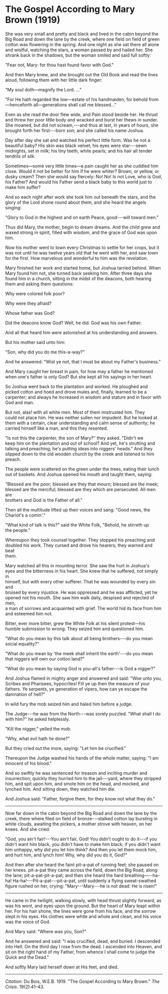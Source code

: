 <!--
title:   The Gospel According to Mary Brown
author:  Du Bois, W.E.B.
journal: The Crisis
year:    1919
volume:  19
issue:   2
pages:   41-43
-->
# The Gospel According to Mary Brown (1919)

She was very small and pretty and black and lived in the cabin beyond the Big Road and down the lane by the creek, where one field on field of green cotton was flowering in the spring. And one night as she sat there all alone and wistful, watching the stars, a woman passed by and hailed her. She shrank back in the shadows, but the woman smiled and said full softly:

"Fear not, Mary: for thou hast found favor with God."

And then Mary knew, and she brought out the Old Book and read the lines aloud, following them with her little dark finger:

"My soul doth—magnify the Lord. ..."

"For He hath regarded the low—estate of his handmaiden, for behold from—henceforth all—generations shall call me blessed..."

Even as she read the door flew wide, and Pain stood beside her. He thrust and threw her poor little body and wracked and burst her thews in sunder. She moaned, but did not scream,---and thus at last, in years of hours, she brought forth her first---born son; and she called his name Joshua.

Day after day she sat and watched his perfect little form. Was he not a beautiful baby? His skin was black velvet; his eyes were star---sewn midnights, set in milk; his tiny teeth, white pearls; and his hair all tender tendrils of silk.

Sometimes—some very little times—a pain caught her as she cuddled him close. Would it not be better for him if he were whiter? Brown, or yellow, or dusky cream? Then she would say fiercely: No! No! Is not Love, who is God, his Father? And would his Father send a black baby to this world just to make him suffer?

And so each night after work she took him out beneath the stars, and the glory of the Lord shone round about them, and she heard the angels singing:

"Glory to God in the highest and on earth Peace, good---will toward men."

Thus did Mary, the mother, begin to dream dreams. And the child grew and waxed strong in spirit, filled with wisdom, and the grace of God was upon him.

Now his mother went to town every Christmas to settle for her crops, but it was not until he was twelve years old that he went with her, and saw town for the first. How marvelous and wonderful to him was the revelation.

Mary finished her work and started home, but Joshua tarried behind.
When Mary found him not, she turned back seeking him. After three days she found him in a church, sitting in the midst of the deacons, both hearing them and asking them questions:

Why were colored folk poor?  

Why were they afraid?  

Whose father was God?  

Did the deacons know God? Well, he did. God was his own Father.  

And all that heard him were astonished at his understanding and answers.  

But his mother said unto him:  

"Son, why did you do me this-a-way?"  

And he answered: "Wist ye not, that I must be about my Father's business."

And Mary caught her breast in pain, for how may a father he mentioned  
when one's father is only God? But she kept all his sayings in her heart.

So Joshua went back to the plantation and worked. He ploughed and  
picked cotton and hoed and drove mules and, finally, learned to be a carpenter; and always he increased in wisdom and stature and in favor with God and man.

But not, alas! with all white men. Most of them mistrusted him. They  
could not place him. He was neither sullen nor impudent. But he looked at  
them with a certain, clear understanding and calm sense of authority; he carried himself like a man, and this they resented.

"Is not this the carpenter, the son of Mary?" they asked. "Didn't we  
keep him on the plantation and out of school? And yet, he's strutting and  
talking and preaching; he's putting ideas into niggers' heads." And they  
slipped down to the old wooden church by the creek and listened to him  
preach.

The people were scattered on the green under the trees, eating their lunch  
out of baskets. And Joshua opened his mouth and taught them, saying:  

"Blessed are the poor; blessed are they that mourn; blessed are the meek;  
blessed are the merciful; blessed are they which are persecuted. All men are  
brothers and God is the Father of all."

Then all the multitude lifted up their voices and sang: "Good news, the  
Chariot's a comin'."

"What kind of talk is this?" said the White Folk, "Behold, he stirreth up  
the people."

Whereupon they took counsel together. They stopped his preaching and  
doubled his work. They cursed and drove his hearers; they warned and beat  
them.

Mary watched all this in mounting terror. She saw the hurt in Joshua's  
eyes and the bitterness in his heart. She knew that he suffered, not simply in  
himself, but with every other sufferer. That he was wounded by every sin and  
bruised by every injustice. He was oppressed and he was afflicted, yet he  
opened not his mouth. She saw him walk daily, despised and rejected of men,  
a man of sorrows and acquainted with grief. The world hid its face from him  
and esteemed him not.

Bitter, ever more bitter, grew the White Folk at his silent protest—his  
humble submission to wrong. They seized him and questioned him.  

"What do you mean by this talk about all being brothers---do you mean  
social equality?"  

"What do you mean by 'the meek shall inherit the earth'---do you mean  
that niggers will own our cotton land?"  

"What do you mean by saying God is you-all's father---is God a nigger?"

And Joshua flamed in mighty anger and answered and said: "Woe unto you, Scribes and Pharisees, hypocrites! Fill ye up then the measure of your fathers. Ye serpents, ye generation of vipers, how can ye escape the damnation of hell?"

In wild fury the mob seized him and haled him before a judge. 

The Judge---he was from the North---was sorely puzzled. "What shall I do with him?" he asked helplessly.

"Kill the nigger," yelled the mob.

"Why, what evil hath he done?"

But they cried out the more, saying: "Let him be crucified."

Thereupon the Judge washed his hands of the whole matter, saying: "I am innocent of his blood."

And so swiftly he was sentenced for treason and inciting murder and insurrection; quickly they hurried him to the jail---yard, where they stripped him, and spit upon him, and smote him on the head, and mocked, and lynched him. And sitting down, they watched him die.

And Joshua said: "Father, forgive them, for they know not what they do."

______________

Now far down in the cabin beyond the Big Road and down the lane by the creek, there where filed on field of bronze---stalked cotton lay bursting in white clouds, awaiting the pickers, a mother strove with heaven, on her knees. And she cried:

"God, you ain't fair!---You ain't fair, God! You didn't ought to do it---if you didn't want him black, you didn't have to make him black; if you didn't want him unhappy, why did you let him think? And then you let them mock him, and hurt him, and lynch him! Why, why did you do it, God?"

And then after she heard the faint pit-a-pat of running feet; she paused on her knees. pit-a-pat they came across the field, down the Big Road, along the lane; pit-a-pat-pit-a-pat; and then she heard the hard breathing—--ha-ha! Ha-ha!---Pit-a-pat---pit-a-pat, until suddenly a flying sweat-swathed figure rushed on her, crying: "Mary---Mary---he is not dead: He is risen!"

______________

He came in the twilight, walking slowly, with head thrust slightly forward, as was his wont, and eyes upon the ground. But the heart of Mary leapt within her. For his hair shone, the lines were gone from his face, and the sorrow slept in his eyes. His clothes were white and whole and clean, and his voice was the voice of God.

And Mary said: "Where was you, Son?"

And he answered and said: "I was crucified, dead, and buried. I descended into Hell. On the third day I rose from the dead. I ascended into Heaven, and sit on the right hand of my Father, from whence I shall come to judge the Quick and the Dead."

And softly Mary laid herself down at His feet, and died.

______________
*Citation:* Du Bois, W.E.B. 1919. "The Gospel According to Mary Brown." *The Crisis*. 19(2):41&ndash;43.